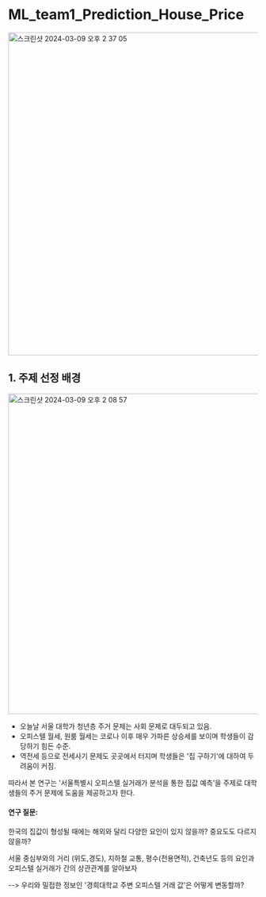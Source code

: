 # ML_team1_Prediction_House_Price

<img width="651" alt="스크린샷 2024-03-09 오후 2 37 05" src="https://github.com/khuda-5th/ML_team1_Prediction_House_Price/assets/158314564/ee2c82d8-63f3-474d-ac91-503d7f9dd762">

## 1. 주제 선정 배경

<img width="646" alt="스크린샷 2024-03-09 오후 2 08 57" src="https://github.com/khuda-5th/ML_team1_Prediction_House_Price/assets/158314564/dd65351b-a3f6-437a-ae86-01c56055aeba">

- 오늘날 서울 대학가 청년층 주거 문제는 사회 문제로 대두되고 있음. 
- 오피스텔 월세, 원룸 월세는 코로나 이후 매우 가파른 상승세를 보이며 학생들이 감당하기 힘든 수준.
- 역전세 등으로 전세사기 문제도 곳곳에서 터지며 학생들은 '집 구하기'에 대하여 두려움이 커짐. 

따라서 본 연구는 '서울특별시 오피스텔 실거래가 분석을 통한 집값 예측'을 주제로 대학생들의 주거 문제에 도움을 제공하고자 한다. 


#### 연구 질문:

한국의 집값이 형성될 때에는 해외와 달리 다양한 요인이 있지 않을까? 중요도도 다르지 않을까?

서울 중심부와의 거리 (위도,경도), 지하철 교통, 평수(전용면적), 건축년도 등의 요인과 오피스텔 실거래가 간의 상관관계를 알아보자

--> 우리와 밀접한 정보인 '경희대학교 주변 오피스텔 거래 값'은 어떻게 변동할까?


